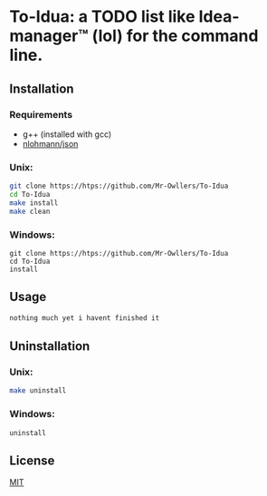 # To-Idua: a TODO list like Idea-manager:tm: (lol) for the command line.

## Installation
### Requirements
- g++ (installed with gcc)
- [nlohmann/json](https://github/nlohmann/json)
### Unix:
```bash
git clone https://htps://github.com/Mr-Owllers/To-Idua
cd To-Idua
make install
make clean
```
### Windows:
```
git clone https://htps://github.com/Mr-Owllers/To-Idua
cd To-Idua
install
```

## Usage
```bash
nothing much yet i havent finished it
```

## Uninstallation
### Unix:
```bash
make uninstall
```
### Windows:
```
uninstall
```

## License
[MIT](LICENSE)
